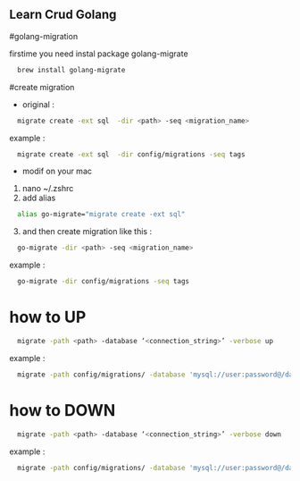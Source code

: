 ## Learn Crud Golang


#golang-migration

firstime you need instal package golang-migrate

```bash
  brew install golang-migrate
```

#create migration

- original :

```bash
  migrate create -ext sql  -dir <path> -seq <migration_name>

```
example :

```bash
  migrate create -ext sql  -dir config/migrations -seq tags
```

- modif on your mac

1. nano ~/.zshrc
2. add alias 
```bash
  alias go-migrate="migrate create -ext sql"
```
3. and then create migration like this :
```bash
  go-migrate -dir <path> -seq <migration_name>
```
example :
```bash
  go-migrate -dir config/migrations -seq tags
```

# how to UP

```bash
  migrate -path <path> -database ‘<connection_string>’ -verbose up
```

example :
```bash
  migrate -path config/migrations/ -database 'mysql://user:password@/database_name' -verbose up
```

# how to DOWN

```bash
  migrate -path <path> -database ‘<connection_string>’ -verbose down
```

example :
```bash
  migrate -path config/migrations/ -database 'mysql://user:password@/database_name’ -verbose down
```
